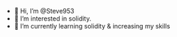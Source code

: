 - 👋 Hi, I’m @Steve953
- 👀 I’m interested in solidity.
- 🌱 I’m currently learning solidity & increasing my skills


<!---
Steve953/Steve953 is a ✨ special ✨ repository because its `README.md` (this file) appears on your GitHub profile.
You can click the Preview link to take a look at your changes.
--->
